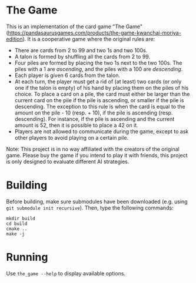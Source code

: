 # The Game

This is an implementation of the card game "The Game" (https://pandasaurusgames.com/products/the-game-kwanchai-moriya-edition).
It is a cooperative game where the original rules are:

- There are cards from 2 to 99 and two 1s and two 100s.
- A talon is formed by shuffling all the cards from 2 to 99.
- Four piles are formed by placing the two 1s next to the two 100s.
  The piles with a 1 are _ascending_, and the piles with a 100 are _descending_.
- Each player is given 6 cards from the talon.
- At each turn, the player must get a rid of (at least) two cards
  (or only one if the talon is empty) of his hand by placing them on the piles of his choice.
  To place a card on a pile, the card must either be larger than the current card on the pile
  if the pile is ascending, or smaller if the pile is descending.
  The exception to this rule is when the card is equal to the amount on the pile - 10 (resp. + 10),
  if the pile is ascending (resp. descending).
  For instance, if the pile is ascending and the current amount is 52, then it is possible to place
  a 42 on it.
- Players are not allowed to communicate during the game, except to ask other players to avoid playing
  on a certain pile.

Note: This project is in no way affiliated with the creators of the original game.
Please buy the game if you intend to play it with friends, this project is only designed to evaluate different AI strategies.

# Building

Before building, make sure submodules have been downloaded (e.g. using `git submodule init recursive`).
Then, type the following commands:

    mkdir build
    cd build
    cmake ..
    make -j

# Running

Use `the_game --help` to display available options.
